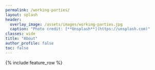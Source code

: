 ```yaml
---
permalink: /working-parties/
layout: splash
header:
  overlay_image: /assets/images/working-parties.jpg
  caption: "Photo credit: [**Unsplash**](https://unsplash.com)"
classes: wide
title: "About"
author_profile: false
toc: false
---
```


{% include feature_row %}

